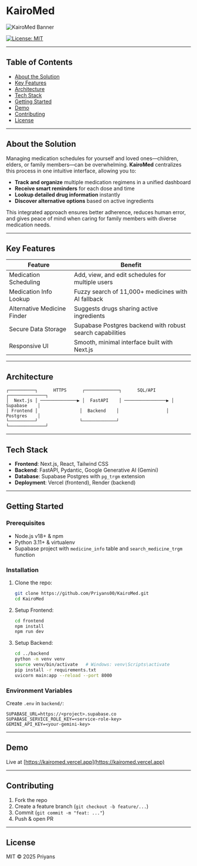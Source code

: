 # KairoMed

![KairoMed Banner](./assets/banner.png)

[![License: MIT](https://img.shields.io/badge/License-MIT-blue.svg)](LICENSE)

---

## Table of Contents

* [About the Solution](#about-the-solution)
* [Key Features](#key-features)
* [Architecture](#architecture)
* [Tech Stack](#tech-stack)
* [Getting Started](#getting-started)
* [Demo](#demo)
* [Contributing](#contributing)
* [License](#license)

---

## About the Solution

Managing medication schedules for yourself and loved ones—children, elders, or family members—can be overwhelming. **KairoMed** centralizes this process in one intuitive interface, allowing you to:

* **Track and organize** multiple medication regimens in a unified dashboard
* **Receive smart reminders** for each dose and time
* **Lookup detailed drug information** instantly
* **Discover alternative options** based on active ingredients

This integrated approach ensures better adherence, reduces human error, and gives peace of mind when caring for family members with diverse medication needs.

---

## Key Features

| Feature                     | Benefit                                                   |
| --------------------------- | --------------------------------------------------------- |
| Medication Scheduling       | Add, view, and edit schedules for multiple users          |
| Medication Info Lookup      | Fuzzy search of 11,000+ medicines with AI fallback        |
| Alternative Medicine Finder | Suggests drugs sharing active ingredients                 |
| Secure Data Storage         | Supabase Postgres backend with robust search capabilities |
| Responsive UI               | Smooth, minimal interface built with Next.js              |

---

## Architecture

```
┌──────────┐      HTTPS      ┌─────────────┐      SQL/API      ┌──────────────┐
│  Next.js │ ──────────────▶ │  FastAPI    │ ────────────────▶ │  Supabase    │
│ Frontend │                │  Backend    │                  │  Postgres    │
└──────────┘                └─────────────┘                  └──────────────┘
```

---

## Tech Stack

* **Frontend**: Next.js, React, Tailwind CSS
* **Backend**: FastAPI, Pydantic, Google Generative AI (Gemini)
* **Database**: Supabase Postgres with `pg_trgm` extension
* **Deployment**: Vercel (frontend), Render (backend)

---

## Getting Started

### Prerequisites

* Node.js v18+ & npm
* Python 3.11+ & virtualenv
* Supabase project with `medicine_info` table and `search_medicine_trgm` function

### Installation

1. Clone the repo:

   ```bash
   git clone https://github.com/Priyans00/KairoMed.git
   cd KairoMed
   ```
2. Setup Frontend:

   ```bash
   cd frontend
   npm install
   npm run dev
   ```
3. Setup Backend:

   ```bash
   cd ../backend
   python -m venv venv
   source venv/bin/activate   # Windows: venv\Scripts\activate
   pip install -r requirements.txt
   uvicorn main:app --reload --port 8000
   ```

### Environment Variables

Create `.env` in `backend/`:

```
SUPABASE_URL=https://<project>.supabase.co
SUPABASE_SERVICE_ROLE_KEY=<service-role-key>
GEMINI_API_KEY=<your-gemini-key>
```

---

## Demo

Live at [https://kairomed.vercel.app](https://kairomed.vercel.app)

---

## Contributing

1. Fork the repo
2. Create a feature branch (`git checkout -b feature/...`)
3. Commit (`git commit -m "feat: ..."`)
4. Push & open PR

---

## License

MIT © 2025 Priyans
